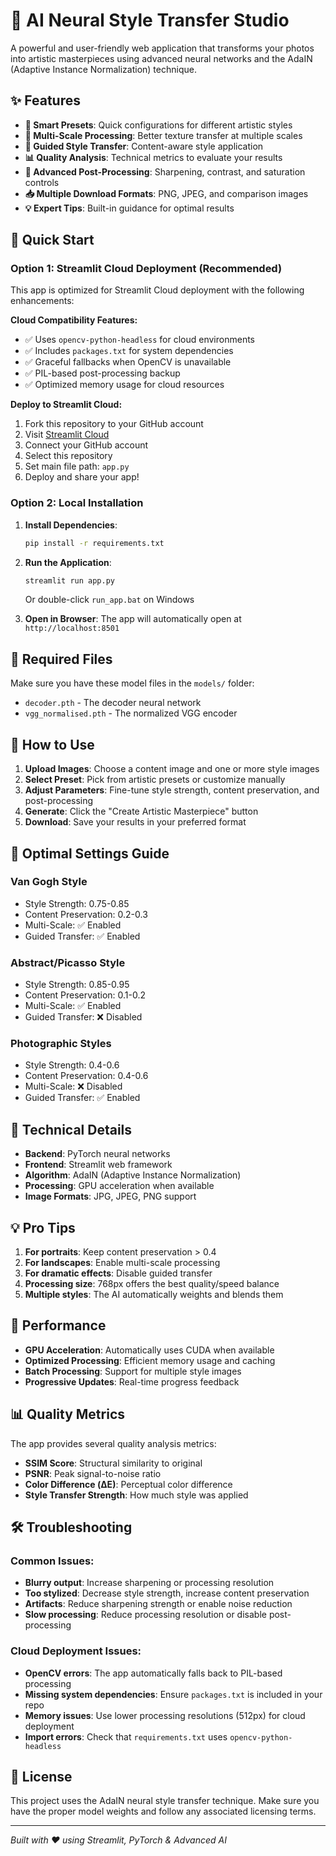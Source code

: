 # 🎨 AI Neural Style Transfer Studio

A powerful and user-friendly web application that transforms your photos into artistic masterpieces using advanced neural networks and the AdaIN (Adaptive Instance Normalization) technique.

## ✨ Features

- **🎯 Smart Presets**: Quick configurations for different artistic styles
- **🔄 Multi-Scale Processing**: Better texture transfer at multiple scales
- **🧠 Guided Style Transfer**: Content-aware style application
- **📊 Quality Analysis**: Technical metrics to evaluate your results
- **🎨 Advanced Post-Processing**: Sharpening, contrast, and saturation controls
- **📥 Multiple Download Formats**: PNG, JPEG, and comparison images
- **💡 Expert Tips**: Built-in guidance for optimal results

## 🚀 Quick Start

### Option 1: Streamlit Cloud Deployment (Recommended)

This app is optimized for Streamlit Cloud deployment with the following enhancements:

**Cloud Compatibility Features:**
- ✅ Uses `opencv-python-headless` for cloud environments
- ✅ Includes `packages.txt` for system dependencies
- ✅ Graceful fallbacks when OpenCV is unavailable
- ✅ PIL-based post-processing backup
- ✅ Optimized memory usage for cloud resources

**Deploy to Streamlit Cloud:**
1. Fork this repository to your GitHub account
2. Visit [Streamlit Cloud](https://streamlit.io/cloud)
3. Connect your GitHub account
4. Select this repository
5. Set main file path: `app.py`
6. Deploy and share your app!

### Option 2: Local Installation

1. **Install Dependencies**:
   ```bash
   pip install -r requirements.txt
   ```

2. **Run the Application**:
   ```bash
   streamlit run app.py
   ```
   Or double-click `run_app.bat` on Windows

3. **Open in Browser**: The app will automatically open at `http://localhost:8501`

## 📁 Required Files

Make sure you have these model files in the `models/` folder:
- `decoder.pth` - The decoder neural network
- `vgg_normalised.pth` - The normalized VGG encoder

## 🎨 How to Use

1. **Upload Images**: Choose a content image and one or more style images
2. **Select Preset**: Pick from artistic presets or customize manually
3. **Adjust Parameters**: Fine-tune style strength, content preservation, and post-processing
4. **Generate**: Click the "Create Artistic Masterpiece" button
5. **Download**: Save your results in your preferred format

## 🎯 Optimal Settings Guide

### Van Gogh Style
- Style Strength: 0.75-0.85
- Content Preservation: 0.2-0.3
- Multi-Scale: ✅ Enabled
- Guided Transfer: ✅ Enabled

### Abstract/Picasso Style
- Style Strength: 0.85-0.95
- Content Preservation: 0.1-0.2
- Multi-Scale: ✅ Enabled
- Guided Transfer: ❌ Disabled

### Photographic Styles
- Style Strength: 0.4-0.6
- Content Preservation: 0.4-0.6
- Multi-Scale: ❌ Disabled
- Guided Transfer: ✅ Enabled

## 🔧 Technical Details

- **Backend**: PyTorch neural networks
- **Frontend**: Streamlit web framework
- **Algorithm**: AdaIN (Adaptive Instance Normalization)
- **Processing**: GPU acceleration when available
- **Image Formats**: JPG, JPEG, PNG support

## 💡 Pro Tips

1. **For portraits**: Keep content preservation > 0.4
2. **For landscapes**: Enable multi-scale processing
3. **For dramatic effects**: Disable guided transfer
4. **Processing size**: 768px offers the best quality/speed balance
5. **Multiple styles**: The AI automatically weights and blends them

## 🚀 Performance

- **GPU Acceleration**: Automatically uses CUDA when available
- **Optimized Processing**: Efficient memory usage and caching
- **Batch Processing**: Support for multiple style images
- **Progressive Updates**: Real-time progress feedback

## 📊 Quality Metrics

The app provides several quality analysis metrics:
- **SSIM Score**: Structural similarity to original
- **PSNR**: Peak signal-to-noise ratio
- **Color Difference (ΔE)**: Perceptual color difference
- **Style Transfer Strength**: How much style was applied

## 🛠️ Troubleshooting

### Common Issues:
- **Blurry output**: Increase sharpening or processing resolution
- **Too stylized**: Decrease style strength, increase content preservation
- **Artifacts**: Reduce sharpening strength or enable noise reduction
- **Slow processing**: Reduce processing resolution or disable post-processing

### Cloud Deployment Issues:
- **OpenCV errors**: The app automatically falls back to PIL-based processing
- **Missing system dependencies**: Ensure `packages.txt` is included in your repo
- **Memory issues**: Use lower processing resolutions (512px) for cloud deployment
- **Import errors**: Check that `requirements.txt` uses `opencv-python-headless`

## 📝 License

This project uses the AdaIN neural style transfer technique. Make sure you have the proper model weights and follow any associated licensing terms.

---

*Built with ❤️ using Streamlit, PyTorch & Advanced AI*
